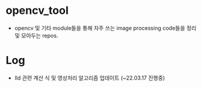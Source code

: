 # opencv_tool

* opencv 및 기타 module들을 통해 자주 쓰는 image processing code들을 정리 및 모아두는 repos.


# Log
* lld 관련 계산 식 및 영상처리 알고리즘 업데이트 (~22.03.17 진행중)

